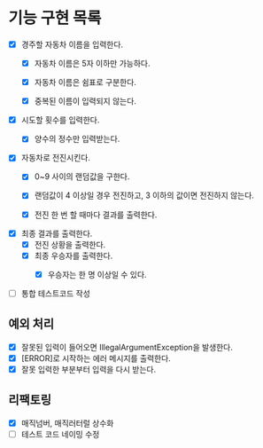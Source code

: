 # 기능 구현 목록

- [x] 경주할 자동차 이름을 입력한다.
  - [x] 자동차 이름은 5자 이하만 가능하다.
  - [x] 자동차 이름은 쉼표로 구분한다.
  - [x] 중복된 이름이 입력되지 않는다.
  

- [x] 시도할 횟수를 입력한다.
  - [x] 양수의 정수만 입력받는다.
  

- [x] 자동차로 전진시킨다.
  - [x] 0~9 사이의 랜덤값을 구한다.
  - [x] 랜덤값이 4 이상일 경우 전진하고, 3 이하의 값이면 전진하지 않는다.
  - [x] 전진 한 번 할 때마다 결과를 출력한다.
  

- [x] 최종 결과를 출력한다.
  - [x] 전진 상황을 출력한다.
  - [x] 최종 우승자를 출력한다.
    - [x] 우승자는 한 명 이상일 수 있다.
  
  
- [ ] 통합 테스트코드 작성

## 예외 처리
- [x] 잘못된 입력이 들어오면 IllegalArgumentException을 발생한다.
- [x] [ERROR]로 시작하는 에러 메시지를 출력한다.
- [x] 잘못 입력한 부분부터 입력을 다시 받는다.

## 리팩토링
- [x] 매직넘버, 매직러터럴 상수화
- [ ] 테스트 코드 네이밍 수정